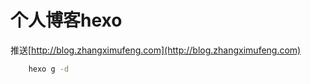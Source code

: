 # 个人博客hexo
推送[http://blog.zhangximufeng.com](http://blog.zhangximufeng.com)
```bash
    hexo g -d
```